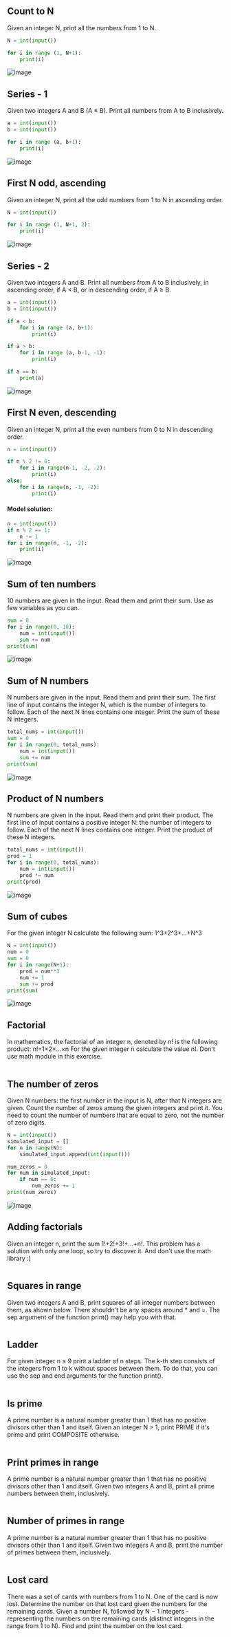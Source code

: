 ## Count to N
Given an integer N, print all the numbers from 1 to N.
```.py
N = int(input())

for i in range (1, N+1):
    print(i)
```
![image](https://user-images.githubusercontent.com/89135778/188455261-4e57574f-69be-4271-be45-193bcb3cbd47.png)

## Series - 1
Given two integers A and B (A ≤ B). Print all numbers from A to B inclusively.
```.py
a = int(input())
b = int(input())

for i in range (a, b+1):
    print(i)
```
![image](https://user-images.githubusercontent.com/89135778/188455523-641d0cca-be98-4d8b-a6b7-c8530483006f.png)

## First N odd, ascending
Given an integer N, print all the odd numbers from 1 to N in ascending order.
```.py
N = int(input())

for i in range (1, N+1, 2):
    print(i)
```
![image](https://user-images.githubusercontent.com/89135778/188455832-ce2da140-9a61-4c50-8b57-f6369f533e62.png)

## Series - 2
Given two integers A and B. Print all numbers from A to B inclusively, in ascending order, if A < B, or in descending order, if A ≥ B.
```.py
a = int(input())
b = int(input())

if a < b:
    for i in range (a, b+1):
        print(i)

if a > b:
    for i in range (a, b-1, -1):
        print(i)

if a == b:
    print(a)
```
![image](https://user-images.githubusercontent.com/89135778/188456834-7f80a10e-cb33-4329-8382-06477e3851ff.png)

## First N even, descending
Given an integer N, print all the even numbers from 0 to N in descending order.
```.py
n = int(input())

if n % 2 != 0:
    for i in range(n-1, -2, -2):
        print(i)
else:
    for i in range(n, -1, -2):
        print(i)
```
#### Model solution:
```.py
n = int(input())
if n % 2 == 1:
    n -= 1
for i in range(n, -1, -2):
    print(i)
```
![image](https://user-images.githubusercontent.com/89135778/188623289-49b6921a-6c6d-49b4-bef4-43a709a985e8.png)

## Sum of ten numbers
10 numbers are given in the input. Read them and print their sum. Use as few variables as you can.
```.py
sum = 0
for i in range(0, 10):
    num = int(input())
    sum += num
print(sum)
```
![image](https://user-images.githubusercontent.com/89135778/188606565-03e3bda1-8344-4ac6-928e-c9097552ceb0.png)

## Sum of N numbers
N numbers are given in the input. Read them and print their sum.
The first line of input contains the integer N, which is the number of integers to follow. Each of the next N lines contains one integer. Print the sum of these N integers.
```.py
total_nums = int(input())
sum = 0
for i in range(0, total_nums):
    num = int(input())
    sum += num
print(sum)
```
![image](https://user-images.githubusercontent.com/89135778/188609531-b1a5a497-0a5f-4a29-a1fe-28475a8608ad.png)

## Product of N numbers
N numbers are given in the input. Read them and print their product.
The first line of input contains a positive integer N: the number of integers to follow. Each of the next N lines contains one integer. Print the product of these N integers.
```.py
total_nums = int(input())
prod = 1
for i in range(0, total_nums):
    num = int(input())
    prod *= num
print(prod)
```
![image](https://user-images.githubusercontent.com/89135778/188610924-a2e74188-2dcb-47fa-a761-8982866152a0.png)

## Sum of cubes
For the given integer N calculate the following sum:
1^3+2^3+…+N^3
```.py
N = int(input())
num = 0
sum = 0
for i in range(N+1):
    prod = num**3
    num += 1
    sum += prod
print(sum)
```
![image](https://user-images.githubusercontent.com/89135778/188620535-3ef83112-3173-455e-826b-ed82070f91cb.png)

## Factorial
In mathematics, the factorial of an integer n, denoted by n! is the following product:
n!=1×2×…×n
For the given integer n calculate the value n!. Don't use math module in this exercise.
```.py

```

## The number of zeros
Given N numbers: the first number in the input is N, after that N integers are given. Count the number of zeros among the given integers and print it.
You need to count the number of numbers that are equal to zero, not the number of zero digits.
```.py
N = int(input())
simulated_input = []
for n in range(N):
    simulated_input.append(int(input()))

num_zeros = 0
for num in simulated_input:
    if num == 0:
        num_zeros += 1
print(num_zeros)
```
![image](https://user-images.githubusercontent.com/89135778/190051794-6f99818d-6f9f-42ad-a86e-6eedcaa8d2fb.png)

## Adding factorials
Given an integer n, print the sum 1!+2!+3!+...+n!.
This problem has a solution with only one loop, so try to discover it. And don't use the math library :)
```.py

```

## Squares in range
Given two integers A and B, print squares of all integer numbers between them, as shown below. There shouldn't be any spaces around * and =. The sep argument of the function print() may help you with that.
```.py

```

## Ladder
For given integer n ≤ 9 print a ladder of n steps. The k-th step consists of the integers from 1 to k without spaces between them.
To do that, you can use the sep and end arguments for the function print().
```.py

```

## Is prime
A prime number is a natural number greater than 1 that has no positive divisors other than 1 and itself. Given an integer N > 1, print PRIME if it's prime and print COMPOSITE otherwise.
```.py

```

## Print primes in range
A prime number is a natural number greater than 1 that has no positive divisors other than 1 and itself. Given two integers A and B, print all prime numbers between them, inclusively.
```.py

```

## Number of primes in range
A prime number is a natural number greater than 1 that has no positive divisors other than 1 and itself. Given two integers A and B, print the number of primes between them, inclusively.
```.py

```

## Lost card
There was a set of cards with numbers from 1 to N. One of the card is now lost. Determine the number on that lost card given the numbers for the remaining cards.
Given a number N, followed by N − 1 integers - representing the numbers on the remaining cards (distinct integers in the range from 1 to N). Find and print the number on the lost card.
```.py

```

## 
```.py

```

## 
```.py

```

## 
```.py

```

## 
```.py

```

## 
```.py

```

## 
```.py

```
